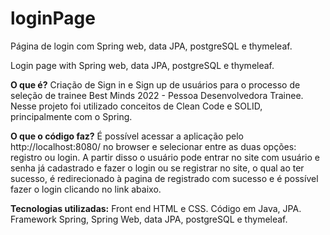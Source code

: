 # loginPage
Página de login com Spring web, data JPA, postgreSQL e thymeleaf. 

Login page with Spring web, data JPA, postgreSQL e thymeleaf. 


**O que é?**
Criação de Sign in e Sign up de usuários para o processo de seleção de trainee Best Minds 2022 - Pessoa Desenvolvedora Trainee. 
Nesse projeto foi utilizado conceitos de Clean Code e SOLID, principalmente com o Spring.

**O que o código faz?**
É possível acessar a aplicação pelo http://localhost:8080/ no browser e selecionar entre as duas opções: registro ou login.
A partir disso o usuário pode entrar no site com usuário e senha já cadastrado e fazer o login ou se registrar no site, o qual ao ter sucesso, é redirecionado 
à pagina de registrado com sucesso e é possível fazer o login clicando no link abaixo.

**Tecnologias utilizadas:**
Front end HTML e CSS.
Código em Java, JPA.
Framework Spring, Spring Web, data JPA, postgreSQL e thymeleaf.
